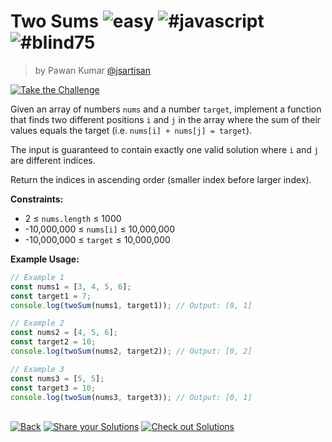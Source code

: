 <!--info-header-start--><h1>Two Sums <img src="https://img.shields.io/badge/-easy-7aad0c" alt="easy"/> <img src="https://img.shields.io/badge/-%23javascript-999" alt="#javascript"/> <img src="https://img.shields.io/badge/-%23blind75-999" alt="#blind75"/></h1><blockquote><p>by Pawan Kumar <a href="https://github.com/jsartisan" target="_blank">@jsartisan</a></p></blockquote><p><a href="https://frontend-challenges.com/challenges/188-two-sums" target="_blank"><img src="https://img.shields.io/badge/-Take%20the%20Challenge-0d99ff?logo=javascript&logoColor=white" alt="Take the Challenge"/></a> </p><!--info-header-end-->

Given an array of numbers `nums` and a number `target`, implement a function that finds two different positions `i` and `j` in the array where the sum of their values equals the target (i.e. `nums[i] + nums[j] = target`).

The input is guaranteed to contain exactly one valid solution where `i` and `j` are different indices.

Return the indices in ascending order (smaller index before larger index).

**Constraints:**
- 2 ≤ `nums.length` ≤ 1000
- -10,000,000 ≤ `nums[i]` ≤ 10,000,000
- -10,000,000 ≤ `target` ≤ 10,000,000

**Example Usage:**

```js
// Example 1
const nums1 = [3, 4, 5, 6];
const target1 = 7;
console.log(twoSum(nums1, target1)); // Output: [0, 1]

// Example 2
const nums2 = [4, 5, 6];
const target2 = 10;
console.log(twoSum(nums2, target2)); // Output: [0, 2]

// Example 3
const nums3 = [5, 5];
const target3 = 10;
console.log(twoSum(nums3, target3)); // Output: [0, 1]
```


<!--info-footer-start--><br><a href="../../README.md" target="_blank"><img src="https://img.shields.io/badge/-Back-grey" alt="Back"/></a> <a href="https://github.com/jsartisan/frontend-challenges/issues/new?template=answer.md&labels=answer,188,undefined&title=188%20-%20Two%20Sums%20-%20undefined&body=" target="_blank"><img src="https://img.shields.io/badge/-Share%20your%20Solutions-teal" alt="Share your Solutions"/></a> <a href="https://github.com/jsartisan/frontend-challenges/issues?q=label%3A188+label%3Aanswer+sort%3Areactions-%2B1-desc" target="_blank"><img src="https://img.shields.io/badge/-Check%20out%20Solutions-de5a77?logo=awesome-lists&logoColor=white" alt="Check out Solutions"/></a> <!--info-footer-end-->
